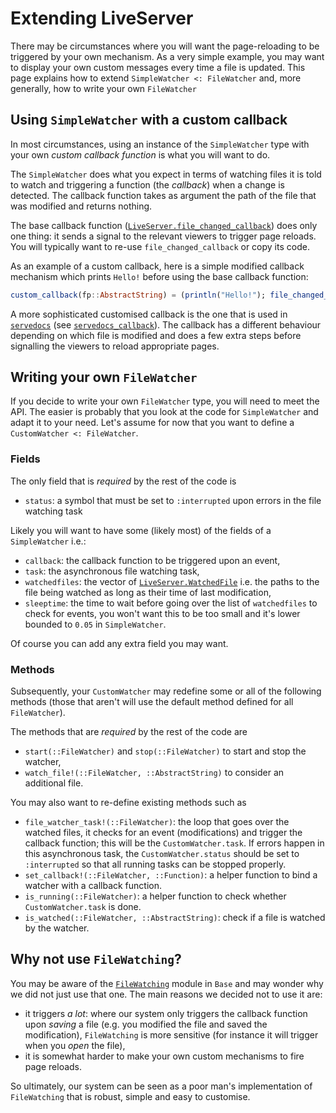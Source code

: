# Extending LiveServer

There may be circumstances where you will want the page-reloading to be triggered by your own mechanism.
As a very simple example, you may want to display your own custom messages every time a file is updated.
This page explains how to extend `SimpleWatcher <: FileWatcher` and, more generally, how to write your own `FileWatcher`

## Using `SimpleWatcher` with a custom callback

In most circumstances, using an instance of the `SimpleWatcher` type with your own _custom callback function_ is what you will want to do.

The `SimpleWatcher` does what you expect in terms of watching files it is told to watch and triggering a function (the _callback_) when a change is detected.
The callback function takes as argument the path of the file that was modified and returns nothing.

The base callback function ([`LiveServer.file_changed_callback`](@ref)) does only one thing: it sends a signal to the relevant viewers to trigger page reloads.
You will typically want to re-use `file_changed_callback` or copy its code.

As an example of a custom callback, here is a simple modified callback mechanism which prints `Hello!` before using the base callback function:

```julia
custom_callback(fp::AbstractString) = (println("Hello!"); file_changed_callback(fp))
```

A more sophisticated customised callback is the one that is used in [`servedocs`](@ref) (see [`servedocs_callback`](@ref)).
The callback has a different behaviour depending on which file is modified and does a few extra steps before signalling the viewers to reload appropriate pages.

## Writing your own `FileWatcher`

If you decide to write your own `FileWatcher` type, you will need to meet the API.
The easier is probably that you look at the code for `SimpleWatcher` and adapt it to your need.
Let's assume for now that you want to define a `CustomWatcher <: FileWatcher`.

### Fields

The only field that is _required_ by the rest of the code is

* `status`: a symbol that must be set to `:interrupted` upon errors in the file watching task

Likely you will want to have some (likely most) of the fields of a `SimpleWatcher` i.e.:

* `callback`: the callback function to be triggered upon an event,
* `task`: the asynchronous file watching task,
* `watchedfiles`: the vector of [`LiveServer.WatchedFile`](@ref) i.e. the paths to the file being watched as long as their time of last modification,
* `sleeptime`: the time to wait before going over the list of `watchedfiles` to check for events, you won't want this to be too small and it's lower bounded to `0.05` in `SimpleWatcher`.

Of course you can add any extra field you may want.

### Methods

Subsequently, your `CustomWatcher` may redefine some or all of the following methods (those that aren't will use the default method defined for all `FileWatcher`).

The methods that are _required_ by the rest of the code are

* `start(::FileWatcher)` and `stop(::FileWatcher)` to start and stop the watcher,
* `watch_file!(::FileWatcher, ::AbstractString)` to consider an additional file.

You may also want to re-define existing methods such as

* `file_watcher_task!(::FileWatcher)`: the loop that goes over the watched files, it checks for an event (modifications) and trigger the callback function; this will be the `CustomWatcher.task`. If errors happen in this asynchronous task, the `CustomWatcher.status` should be set to `:interrupted` so that all running tasks can be stopped properly.
* `set_callback!(::FileWatcher, ::Function)`: a helper function to bind a watcher with a callback function.
* `is_running(::FileWatcher)`: a helper function to check whether `CustomWatcher.task` is done.
* `is_watched(::FileWatcher, ::AbstractString)`: check if a file is watched by the watcher.

## Why not use `FileWatching`?

You may be aware of the [`FileWatching`](https://docs.julialang.org/en/v1/stdlib/FileWatching/index.html) module in `Base` and may wonder why we did not just use that one.
The main reasons we decided not to use it are:

* it triggers _a lot_: where our system only triggers the callback function upon _saving_ a file (e.g. you modified the file and saved the modification), `FileWatching` is more sensitive (for instance it will trigger when you _open_ the file),
* it is somewhat harder to make your own custom mechanisms to fire page reloads.

So ultimately, our system can be seen as a poor man's implementation of `FileWatching` that is robust, simple and easy to customise.
